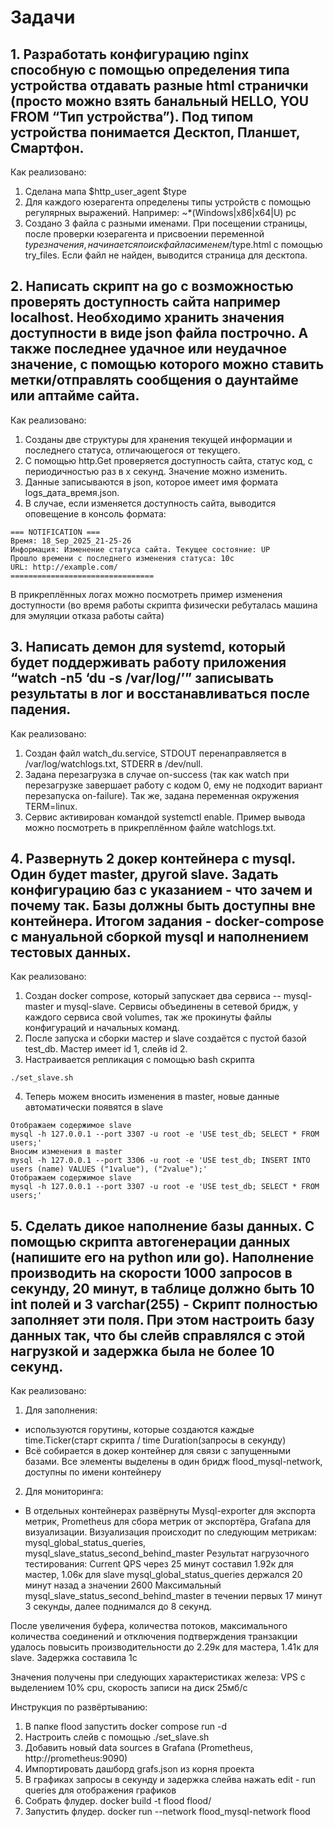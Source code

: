 # Задачи

## 1. Разработать конфигурацию nginx способную с помощью определения типа устройства отдавать разные html странички (просто можно взять банальный HELLO, YOU FROM “Тип устройства”). Под типом устройства понимается Десктоп, Планшет, Смартфон.
Как реализовано:  
1. Сделана мапа $http_user_agent $type
2. Для каждого юзерагента определены типы устройств с помощью регулярных выражений. Например: ~*(Windows|x86|x64|U)   pc
3. Создано 3 файла с разными именами. При посещении страницы, после проверки юзерагента и присвоении переменной $type значения, начинается поиск файла с именем /$type.html с помощью try_files. Если файл не найден, выводится страница для десктопа. 

## 2. Написать скрипт на go с возможностью проверять доступность сайта например localhost. Необходимо хранить значения доступности в виде json файла построчно. А также последнее удачное или неудачное значение, с помощью которого можно ставить метки/отправлять сообщения о даунтайме или аптайме сайта.
Как реализовано: 
1. Созданы две структуры для хранения текущей информации и последнего статуса, отличающегося от текущего. 
2. С помощью http.Get проверяется доступность сайта, статус код, с периодичностью раз в х секунд. Значение можно изменить. 
3. Данные записываются в json, которое имеет имя формата logs_дата_время.json. 
4. В случае, если изменяется доступность сайта, выводится оповещение в консоль формата:
```
=== NOTIFICATION ===
Время: 18_Sep_2025_21-25-26
Информация: Изменение статуса сайта. Текущее состояние: UP 
Прошло времени с последнего изменения статуса: 10с
URL: http://example.com/
================================
```
В прикреплённых логах можно посмотреть пример изменения доступности (во время работы скрипта физически ребуталась машина для эмуляции отказа работы сайта) 

## 3. Написать демон для systemd, который будет поддерживать работу приложения “watch -n5 ‘du -s /var/log/’” записывать результаты в лог и восстанавливаться после падения.
Как реализовано:
1. Создан файл watch_du.service, STDOUT перенаправляется в /var/log/watchlogs.txt, STDERR в /dev/null.
2. Задана перезагрузка в случае on-success (так как watch при перезагрузке завершает работу с кодом 0, ему не подходит вариант перезапуска on-failure). Так же, задана переменная окружения TERM=linux.
3. Сервис активирован командой systemctl enable. Пример вывода можно посмотреть в прикреплённом файле watchlogs.txt.

## 4. Развернуть 2 докер контейнера с mysql. Один будет master, другой slave. Задать конфигурацию баз с указанием - что зачем и почему так. Базы должны быть доступны вне контейнера. Итогом задания - docker-compose с мануальной сборкой mysql и наполнением тестовых данных. 
Как реализовано:
1. Создан docker compose, который запускает два сервиса -- mysql-master и mysql-slave. Сервисы объединены в сетевой бридж, у каждого сервиса свой volumes, так же прокинуты файлы конфигураций и начальных команд.
2. После запуска и сборки мастер и slave создаётся с пустой базой test_db. Мастер имеет id 1, слейв id 2.
3. Настраивается репликация с помощью bash скрипта
  ```
./set_slave.sh
```
4. Теперь можем вносить изменения в master, новые данные автоматически появятся в slave
```
Отображаем содержимое slave 
mysql -h 127.0.0.1 --port 3307 -u root -e 'USE test_db; SELECT * FROM users;'
Вносим изменения в master
mysql -h 127.0.0.1 --port 3306 -u root -e 'USE test_db; INSERT INTO users (name) VALUES ("1value"), ("2value");'
Отображаем содержимое slave 
mysql -h 127.0.0.1 --port 3307 -u root -e 'USE test_db; SELECT * FROM users;'
```

## 5. Сделать дикое наполнение базы данных. С помощью скрипта автогенерации данных (напишите его на python или go). Наполнение производить на скорости 1000 запросов в секунду, 20 минут, в таблице должно быть 10 int полей и 3 varchar(255) - Скрипт полностью заполняет эти поля. При этом настроить базу данных так, что бы слейв справлялся с этой нагрузкой и задержка была не более 10 секунд.

Как реализовано:
1. Для заполнения:
- используются горутины, которые создаются каждые time.Ticker(старт скрипта / time Duration(запросы в секунду)
- Всё собирается в докер контейнер для связи с запущенными базами. Все элементы выделены в один бридж flood_mysql-network, доступны по имени контейнеру
2. Для мониторинга:
- В отдельных контейнерах развёрнуты Mysql-exporter для экспорта метрик, Prometheus для сбора метрик от экспортёра, Grafana для визуализации. Визуализация происходит по следующим метрикам: mysql_global_status_queries, mysql_slave_status_second_behind_master
Результат нагрузочного тестирования:
Current QPS через 25 минут составил 1.92к для мастер, 1.06к для slave
mysql_global_status_queries держался 20 минут назад а значении 2600
Максимальный mysql_slave_status_second_behind_master в течении первых 17 минут 3 секунды, далее поднимался до 8 секунд. 

После увеличения буфера, количества потоков, максимального количества соединений и отключения подтверждения транзакции удалось повысить производительности до 2.29к для мастера, 1.41к для slave. Задержка составила 1с

Значения получены при следующих характеристиках железа: VPS с выделением 10% cpu, скорость записи на диск 25мб/с

Инструкция по развёртыванию:
1. В папке flood запустить docker compose run -d
2. Настроить слейв с помощью ./set_slave.sh
3. Добавить новый data sources в Grafana (Prometheus, http://prometheus:9090)
4. Импортировать дашборд grafs.json из корня проекта
5. В графиках запросы в секунду и задержка слейва нажать edit - run queries для отображения графиков
6. Собрать флудер. docker build -t flood flood/
7. Запустить флудер. docker run --network flood_mysql-network flood
